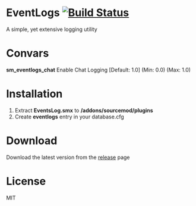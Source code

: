 # EventLogs [![Build Status](https://travis-ci.org/RumbleFrog/EventLogs.svg?branch=master)](https://travis-ci.org/RumbleFrog/EventLogs)
A simple, yet extensive logging utility

# Convars

**sm_eventlogs_chat** Enable Chat Logging [Default: 1.0] (Min: 0.0) (Max: 1.0)


# Installation

1. Extract **EventsLog.smx** to **/addons/sourcemod/plugins**
2. Create **eventlogs** entry in your database.cfg

# Download 

Download the latest version from the [release](https://github.com/RumbleFrog/EventLogs/releases) page

# License

MIT
